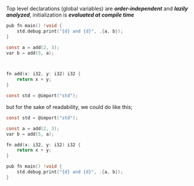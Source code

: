 Top level declarations (global variables) are ***order-independent*** and ***lazily analyzed***, initialization is ***evaluated at compile time***

```c
pub fn main() !void {
    std.debug.print("{d} and {d}", .{a, b});
}

const a = add(2, 3);
var b = add(5, a);



fn add(x: i32, y: i32) i32 {
    return x + y;
}

const std = @import("std");
```

but for the sake of readability, we could do like this;

```c
const std = @import("std");

const a = add(2, 3);
var b = add(5, a);

fn add(x: i32, y: i32) i32 {
    return x + y;
}

pub fn main() !void {
    std.debug.print("{d} and {d}", .{a, b});
}
```
